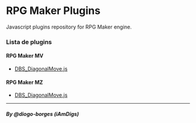 # RPG Maker Plugins
Javascript plugins repository for RPG Maker engine.

### Lista de plugins

#### RPG Maker MV
- [DBS_DiagonalMove.js](https://github.com/diogo-borges/rpg-maker-plugins/blob/master/DBS_DiagonalMove/DBS_DiagonalMove.js)

#### RPG Maker MZ
- [DBS_DiagonalMove.js](https://github.com/diogo-borges/rpg-maker-plugins/blob/master/DBS_DiagonalMove/DBS_DiagonalMove.js)

---

##### By @diogo-borges (iAmDigs)

